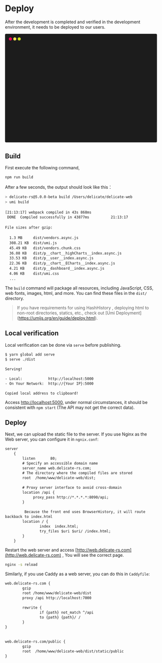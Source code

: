 # Deploy

After the development is completed and verified in the development environment, it needs to be deployed to our users.

![i18n](./_media/term_build.svg)

## Build

First execute the following command,

```bash
npm run build
```

After a few seconds, the output should look like this：

```bash
> delicate-rs@5.0.0-beta build /Users/delicate/delicate-web
> umi build

[21:13:17] webpack compiled in 43s 868ms
 DONE  Compiled successfully in 43877ms          21:13:17

File sizes after gzip:

  1.3 MB     dist/vendors.async.js
  308.21 KB  dist/umi.js
  45.49 KB   dist/vendors.chunk.css
  36.08 KB   dist/p__chart__highCharts__index.async.js
  33.53 KB   dist/p__user__index.async.js
  22.36 KB   dist/p__chart__ECharts__index.async.js
  4.21 KB    dist/p__dashboard__index.async.js
  4.06 KB    dist/umi.css
  ...
```

The `build` command will package all resources, including JavaScript, CSS, web fonts, images, html, and more. You can find these files in the `dist/` directory.

> If you have requirements for using HashHistory , deploying html to non-root directories, statics, etc., check out [Umi Deployment] (https://umijs.org/en/guide/deploy.html).

## Local verification


Local verification can be done via `serve` before publishing.

```
$ yarn global add serve
$ serve ./dist

Serving!

- Local:            http://localhost:5000
- On Your Network:  http://{Your IP}:5000

Copied local address to clipboard!

```

Access [http://localhost:5000](http://localhost:5000), under normal circumstances, it should be consistent with `npm start` (The API may not get the correct data).


## Deploy

Next, we can upload the static file to the server. If you use Nginx as the Web server, you can configure it in `ngnix.conf`:
```
server
	{
		listen       80;
        # Specify an accessible domain name
		server_name web.delicate-rs.com;
        # The directory where the compiled files are stored
		root  /home/www/delicate-web/dist;

        # Proxy server interface to avoid cross-domain
		location /api {
			 proxy_pass http://*.*.*.*:8090/api;
		}

         Because the front end uses BrowserHistory, it will route backback to index.html
		location / {
				index  index.html;
				try_files $uri $uri/ /index.html;
		}
	}
```

Restart the web server and access [http://web.delicate-rs.com](http://web.delicate-rs.com) , You will see the correct page.

```bash
nginx -s reload
```

Similarly, if you use Caddy as a web server, you can do this in `Caddyfile`:

```
web.delicate-rs.com {
        gzip
        root /home/www/delicate-web/dist
        proxy /api http://localhost:7000

        rewrite {
                if {path} not_match ^/api
                to {path} {path}/ /
        }
}


web.delicate-rs.com/public {
        gzip
        root  /home/www/delicate-web/dist/static/public
}

```

